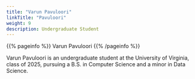 ```yaml
---
title: "Varun Pavuloori"
linkTitle: "Pavuloori"
weight: 9
description: Undergraduate Student
---
```


{{% pageinfo %}}
Varun Pavuloori
{{% /pageinfo %}}

Varun Pavuloori is an undergraduate student at the University of
Virginia, class of 2025, pursuing a B.S. in Computer Science and a
minor in Data Science.

